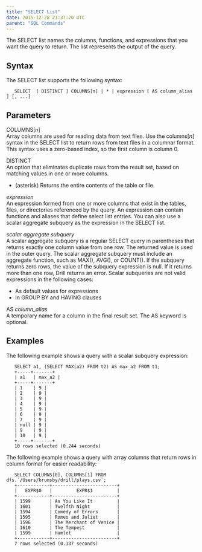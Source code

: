 ```yaml
---
title: "SELECT List"
date: 2015-12-28 21:37:20 UTC
parent: "SQL Commands"
---
```


The SELECT list names the columns, functions, and expressions that you want the query to return. The list represents the output of the query.

## Syntax  

The SELECT list supports the following syntax:  

       SELECT  [ DISTINCT ] COLUMNS[n] | * | expression [ AS column_alias ] [, ...]  

## Parameters
COLUMNS[*n*]  
Array columns are used for reading data from text files. Use the columns[*n*] syntax in the SELECT list to return rows from text files in a columnar format. This syntax uses a zero-based index, so the first column is column 0.  

DISTINCT  
An option that eliminates duplicate rows from the result set, based on matching values in one or more columns.
* (asterisk)
Returns the entire contents of the table or file.

*expression*  
An expression formed from one or more columns that exist in the tables, files, or directories referenced by the query. An expression can contain functions and aliases that define select list entries. You can also use a scalar aggregate subquery as the expression in the SELECT list. 

*scalar aggregate subquery*  
A scalar aggregate subquery is a regular SELECT query in parentheses that returns exactly one column value from one row. The returned value is used in the outer query. The scalar aggregate subquery must include an aggregate function, such as MAX(), AVG(), or COUNT(). If the subquery returns zero rows, the value of the subquery expression is null. If it returns more than one row, Drill returns an error.  Scalar subqueries are not valid expressions in the following cases:  

* As default values for expressions
* In GROUP BY and HAVING clauses  

AS *column_alias*  
A temporary name for a column in the final result set. The AS keyword is optional.  

## Examples
The following example shows a query with a scalar subquery expression:  

       SELECT a1, (SELECT MAX(a2) FROM t2) AS max_a2 FROM t1;       
       +-----+-------+
       | a1   | max_a2 |
       +-----+-------+
       | 1    | 9 |
       | 2    | 9 |
       | 3    | 9 |
       | 4    | 9 |
       | 5    | 9 |
       | 6    | 9 |
       | 7    | 9 |
       | null | 9 |
       | 9    | 9 |
       | 10   | 9 |
       +-----+-------+
       10 rows selected (0.244 seconds)

The following example shows a query with array columns that return rows in column format for easier readability:  

       SELECT COLUMNS[0], COLUMNS[1] FROM dfs.`/Users/brumsby/drill/plays.csv`;       
       +------------+------------------------+
       |   EXPR$0   |         EXPR$1         |
       +------------+------------------------+
       | 1599       | As You Like It         |
       | 1601       | Twelfth Night          |
       | 1594       | Comedy of Errors       |
       | 1595       | Romeo and Juliet       |
       | 1596       | The Merchant of Venice |
       | 1610       | The Tempest            |
       | 1599       | Hamlet                 |
       +------------+------------------------+
       7 rows selected (0.137 seconds)
       

